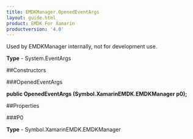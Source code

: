 ```yaml
---
title: EMDKManager.OpenedEventArgs
layout: guide.html
product: EMDK For Xamarin 
productversion: '4.0' 
---
```

Used by EMDKManager internally, not for development use.

**Type** - System.EventArgs

##Constructors

###OpenedEventArgs

**public OpenedEventArgs (Symbol.XamarinEMDK.EMDKManager p0);**


        

##Properties

###P0

        

**Type** - Symbol.XamarinEMDK.EMDKManager
